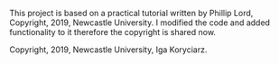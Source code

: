 This project is based on a practical tutorial written by Phillip Lord, Copyright, 2019, Newcastle University.
I modified the code and added functionality to it therefore the copyright is shared now.

Copyright, 2019, Newcastle University, Iga Koryciarz.
